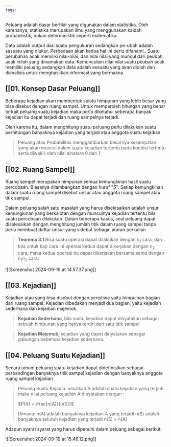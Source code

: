```yaml
---
tags:
---
```



Peluang adalah dasar berfikir yang digunakan dalam statistika. Oleh karenanya, statistika merupakan ilmu yang menggunakan kaidah probabilistik, bukan deterministik seperti matematika.

Data adalah output dari suatu pengukuran sedangkan pe-ubah adalah sesuatu yang diukur. Perbedaan akan kedua hal ini perlu  difahami,. Suatu perubahan acak memiliki nilai-nilai, dan nilai nilai yang muncul dari peubah acak inilah yang dinamakan data. Kemunculain nilai nilai suatu peubah acak memiliki peluang sedangkan data adalah sesuatu yang akan diolah dan dianalisis untuk menghasilkan informasi yang bermakna.


## [[01. Konsep Dasar Peluang]]

Beberapa kejadian akan membentuk suiatu himpunan yang lebih besar yang bisa disebut dengan ruang sampel. Untuk memperoleh hitungan yang benar terkait peluang suatu kejadian maka perlu diketahui seberapa banyak kejadian itu dapat terjadi dan ruang sampelnya terjadi.

Oleh karena itu, dalam menghitung suatu peluang perlu dilakukan suatu perhitungan banyaknya kejadian yang terjadi atau anggota suatu kejadian

> Peluang atau Probabilitas menggambarkan besarnya kesempatan yang akan muncul dalam suatu kejadian tertentu pada kondisi tertentu serta diwakili oleh nilai ainatara 0 dan 1


## [[02. Ruang Sampel]]

Ruang sampel merupakan himpunan semua kemungkinan hasil suatu percobaan. Biasanya dilambangkan dengan huruf "$S$". Setiap kemungkinan dalam suatu ruang sampel disebut unsur atau anggota ruang sampel atau titik sampel.

Dalam peluang salah satu masalah yang harus diselesaikan adalah unsur kemungkinan yang berkaiotan dengan munculnya kejadian tertentu bila suatu percobaan dilakukan. Dalam beberapa kasus, soal peluang dapat diselesaikan dengan menghitung jumlah titik dalam ruang sampel tanpa perlu membuat daftar unsur yang sidebut sebagai aturan perkalian.

>**Teorema 3.1**
>Bisa suatu operasi dapat dilakukan dengan $n_1$ cara, dan bila untuk tiap cara ini operasi kedua dapat dikerjakan dengan $n_2$ cara, maka kedua operasi itu dapat dikerjakan bersama sama dengan $n_1n_2$ cara.


![[Screenshot 2024-09-19 at 14.57.37.png]]

## [[03. Kejadian]]

Kejadian atau yang bisa disebut dengan peristiwa yaitu himpuinan bagian dari ruang sampel. Kejadian dibedakan menjadi dua bagian, yaitu kejadian sederhana dan kejadian majemuk.

> **Kejadian Sederhana**, bila suatu kejadian dapat dinyatakan sebagai sebuah himpunan yang hanya terdiri dari satu titik sampel

> **Kejadian Majemuk**, kejadian yang dapat dinyatakan sebagai gabungan beberapa kejadian sederhana.


## [[04. Peluang Suatu Kejadian]]

Secara umum peluang suatu kejadian dapat didefinisikan sebagai perbandingan banyaknya titik sampel kejadian dengan banyaknya anggota ruang sampel kejadian

> Peluang Suatu Kejadia. misalkan A adalah suatu kejadian yang terjadi maka nilai peluang kejadian A dinyatakan dengan :
> 
> $P(A) = \frac{n(A)}{n(S)}$
> 
> Dimana:
> 	n(A) adalah banyaknya kejadian A yang terjadi
> 	n(S) adalah banyaknya seluruh kejadian yang terjadi
> 	n(S) > n(A)

Adapun syarat syarat yang harus dipenuhi dalam peluang sebagai berikut:

![[Screenshot 2024-09-19 at 15.46.12.png]]



